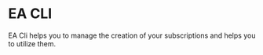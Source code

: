 # EA CLI 

EA Cli helps you to manage the creation of your subscriptions and helps you to utilize them.
